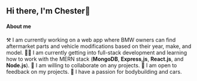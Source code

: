 ## Hi there, I'm Chester👋

<!--
**cheese-tart/cheese-tart** is a ✨ _special_ ✨ repository because its `README.md` (this file) appears on your GitHub profile.

Here are some ideas to get you started:

- 🔭 I’m currently working on ...
- 🌱 I’m currently learning ...
- 👯 I’m looking to collaborate on ...
- 🤔 I’m looking for help with ...
- 💬 Ask me about ...
- 📫 How to reach me: ...
- 😄 Pronouns: ...
- ⚡ Fun fact: ...
-->
#### About me
⚒️ I am currently working on a web app where BMW owners can find aftermarket parts and vehicle modifications based on their year, make, and model.
👨‍🏫 I am currently getting into full-stack development and learning how to work with the MERN stack (**MongoDB**, **Express,js**, **React.js**, and **Node.js**).
🤝 I am willing to collaborate on any projects.
📝 I am open to feedback on my projects.
💖 I have a passion for bodybuilding and cars.
